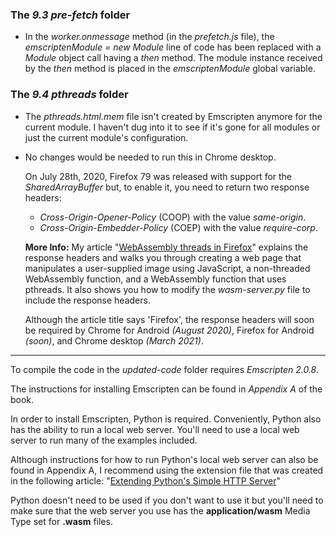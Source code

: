 ### The _9.3 pre-fetch_ folder

- In the _worker.onmessage_ method (in the _prefetch.js_ file), the _emscriptenModule = new Module_ line of code has been replaced with a _Module_ object call having a _then_ method. The module instance received by the _then_ method is placed in the _emscriptenModule_ global variable.


### The _9.4 pthreads_ folder

- The _pthreads.html.mem_ file isn't created by Emscripten anymore for the current module. I haven't dug into it to see if it's gone for all modules or just the current module's configuration.

- No changes would be needed to run this in Chrome desktop. 
  
  On July 28th, 2020, Firefox 79 was released with support for the _SharedArrayBuffer_ but, to enable it, you need to return two response headers:
  - _Cross-Origin-Opener-Policy_ (COOP) with the value _same-origin_.
  - _Cross-Origin-Embedder-Policy_ (COEP) with the value _require-corp_.

  **More Info:** My article "[WebAssembly threads in Firefox](https://cggallant.blogspot.com/2020/07/webassembly-threads-in-firefox.html)" explains the response headers and walks you through creating a web page that manipulates a user-supplied image using JavaScript, a non-threaded WebAssembly function, and a WebAssembly function that uses pthreads. It also shows you how to modify the _wasm-server.py_ file to include the response headers.

    Although the article title says 'Firefox', the response headers will soon be required by Chrome for Android _(August 2020)_, Firefox for Android _(soon)_, and Chrome desktop _(March 2021)_.


---

To compile the code in the _updated-code_ folder requires _Emscripten 2.0.8_.

The instructions for installing Emscripten can be found in _Appendix A_ of the book.


In order to install Emscripten, Python is required. Conveniently, Python also has the ability to run a local web server. You'll need to use a local web server to run many of the examples included. 

Although instructions for how to run Python's local web server can also be found in Appendix A, I recommend using the extension file that was created in the following article: "[Extending Python's Simple HTTP Server](https://cggallant.blogspot.com/2020/07/extending-pythons-simple-http-server.html)"


Python doesn't need to be used if you don't want to use it but you'll need to make sure that the web server you use has the **application/wasm** Media Type set for **.wasm** files.
